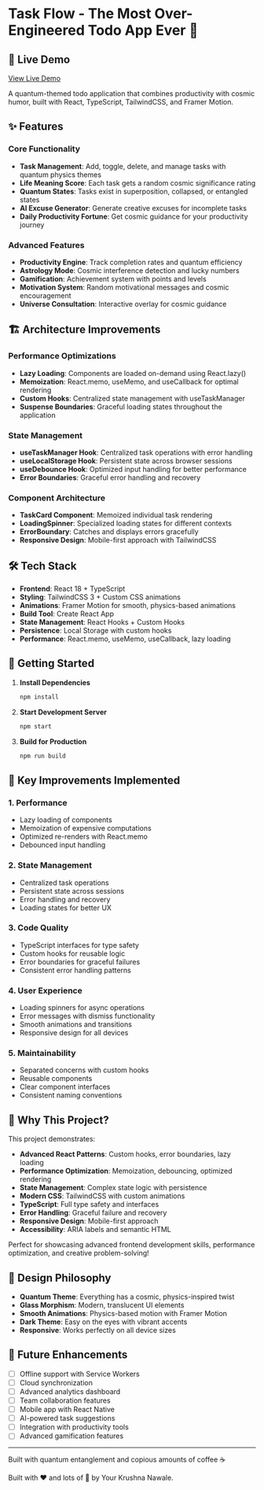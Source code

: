 # Task Flow - The Most Over-Engineered Todo App Ever 🚀

## 🌟 **Live Demo**
[View Live Demo](https://task-flow-jade-one.vercel.app/)

A quantum-themed todo application that combines productivity with cosmic humor, built with React, TypeScript, TailwindCSS, and Framer Motion.

## ✨ Features

### Core Functionality
- **Task Management**: Add, toggle, delete, and manage tasks with quantum physics themes
- **Life Meaning Score**: Each task gets a random cosmic significance rating
- **Quantum States**: Tasks exist in superposition, collapsed, or entangled states
- **AI Excuse Generator**: Generate creative excuses for incomplete tasks
- **Daily Productivity Fortune**: Get cosmic guidance for your productivity journey

### Advanced Features
- **Productivity Engine**: Track completion rates and quantum efficiency
- **Astrology Mode**: Cosmic interference detection and lucky numbers
- **Gamification**: Achievement system with points and levels
- **Motivation System**: Random motivational messages and cosmic encouragement
- **Universe Consultation**: Interactive overlay for cosmic guidance

## 🏗️ Architecture Improvements

### Performance Optimizations
- **Lazy Loading**: Components are loaded on-demand using React.lazy()
- **Memoization**: React.memo, useMemo, and useCallback for optimal rendering
- **Custom Hooks**: Centralized state management with useTaskManager
- **Suspense Boundaries**: Graceful loading states throughout the application

### State Management
- **useTaskManager Hook**: Centralized task operations with error handling
- **useLocalStorage Hook**: Persistent state across browser sessions
- **useDebounce Hook**: Optimized input handling for better performance
- **Error Boundaries**: Graceful error handling and recovery

### Component Architecture
- **TaskCard Component**: Memoized individual task rendering
- **LoadingSpinner**: Specialized loading states for different contexts
- **ErrorBoundary**: Catches and displays errors gracefully
- **Responsive Design**: Mobile-first approach with TailwindCSS

## 🛠️ Tech Stack

- **Frontend**: React 18 + TypeScript
- **Styling**: TailwindCSS 3 + Custom CSS animations
- **Animations**: Framer Motion for smooth, physics-based animations
- **Build Tool**: Create React App
- **State Management**: React Hooks + Custom Hooks
- **Persistence**: Local Storage with custom hooks
- **Performance**: React.memo, useMemo, useCallback, lazy loading

## 🚀 Getting Started

1. **Install Dependencies**
   ```bash
   npm install
   ```

2. **Start Development Server**
   ```bash
   npm start
   ```

3. **Build for Production**
   ```bash
   npm run build
   ```

## 🎯 Key Improvements Implemented

### 1. Performance
- Lazy loading of components
- Memoization of expensive computations
- Optimized re-renders with React.memo
- Debounced input handling

### 2. State Management
- Centralized task operations
- Persistent state across sessions
- Error handling and recovery
- Loading states for better UX

### 3. Code Quality
- TypeScript interfaces for type safety
- Custom hooks for reusable logic
- Error boundaries for graceful failures
- Consistent error handling patterns

### 4. User Experience
- Loading spinners for async operations
- Error messages with dismiss functionality
- Smooth animations and transitions
- Responsive design for all devices

### 5. Maintainability
- Separated concerns with custom hooks
- Reusable components
- Clear component interfaces
- Consistent naming conventions

## 🌟 Why This Project?

This project demonstrates:
- **Advanced React Patterns**: Custom hooks, error boundaries, lazy loading
- **Performance Optimization**: Memoization, debouncing, optimized rendering
- **State Management**: Complex state logic with persistence
- **Modern CSS**: TailwindCSS with custom animations
- **TypeScript**: Full type safety and interfaces
- **Error Handling**: Graceful failure and recovery
- **Responsive Design**: Mobile-first approach
- **Accessibility**: ARIA labels and semantic HTML

Perfect for showcasing advanced frontend development skills, performance optimization, and creative problem-solving!

## 🎨 Design Philosophy

- **Quantum Theme**: Everything has a cosmic, physics-inspired twist
- **Glass Morphism**: Modern, translucent UI elements
- **Smooth Animations**: Physics-based motion with Framer Motion
- **Dark Theme**: Easy on the eyes with vibrant accents
- **Responsive**: Works perfectly on all device sizes

## 🔮 Future Enhancements

- [ ] Offline support with Service Workers
- [ ] Cloud synchronization
- [ ] Advanced analytics dashboard
- [ ] Team collaboration features
- [ ] Mobile app with React Native
- [ ] AI-powered task suggestions
- [ ] Integration with productivity tools
- [ ] Advanced gamification features

---

Built with quantum entanglement and copious amounts of coffee ☕

Built with ❤️ and lots of 🚀 by Your Krushna Nawale.



